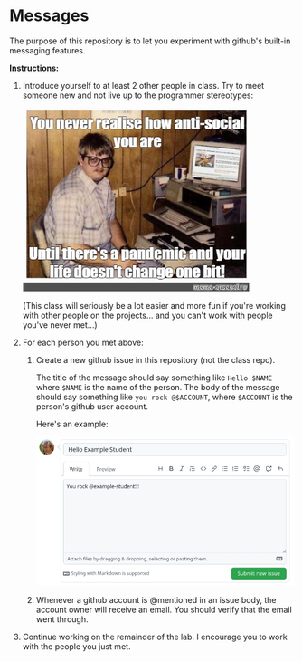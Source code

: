 # Messages

The purpose of this repository is to let you experiment with github's built-in messaging features.

**Instructions:**

1. Introduce yourself to at least 2 other people in class.
    Try to meet someone new and not live up to the programmer stereotypes:

    <img src=meme.jpg width=400px />

    (This class will seriously be a lot easier and more fun if you're working with other people on the projects... and you can't work with people you've never met...)

1. For each person you met above:

    1. Create a new github issue in this repository (not the class repo).

       The title of the message should say something like `Hello $NAME` where `$NAME` is the name of the person.
        The body of the message should say something like `you rock @$ACCOUNT`,
        where `$ACCOUNT` is the person's github user account.

        Here's an example:

        <img src=screenshot.png />

    1. Whenever a github account is @mentioned in an issue body,
        the account owner will receive an email.
        You should verify that the email went through.

1. Continue working on the remainder of the lab.
    I encourage you to work with the people you just met.

